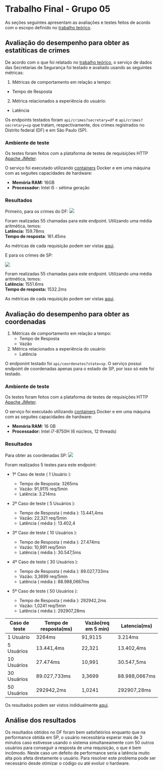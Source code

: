 # Trabalho Final - Grupo 05
As seções seguintes apresentam as avaliações e testes feitos de acordo com o escopo definido no [trabalho teórico](https://github.com/fga-verival/2020-2Grupo5/blob/3d5bf96a7909529d0d95449cc3acbfaa33d7764e/trabalho-final.pdf).

## Avaliação do desempenho para obter as estatíticas de crimes

De acordo com o que foi relatado no [trabalho teórico](https://github.com/fga-verival/2020-2Grupo5/blob/3d5bf96a7909529d0d95449cc3acbfaa33d7764e/trabalho-final.pdf), o serviço de dados das Secretarias de Segurança foi testado e avaliado usando as seguintes métricas:

1.  Métricas de comportamento em relação a tempo:
* Tempo de Resposta
2. Métrica relacionados a experiência do usuário:
* Latência 

Os endpoints testados foram `api/crimes?secretary=df` e `api/crimes?secretary=sp` que tratam, respectivamente, dos crimes registrados no Distrito federal (DF) e em São Paulo (SP).

### Ambiente de teste
Os testes foram feitos com a plataforma de testes de requisições HTTP [Apache JMeter](https://jmeter.apache.org/).

O serviço foi executado utilizando [containers](https://github.com/fga-eps-mds/2020.1-stay-safe-secretary-service/blob/develop/docker-compose.yml) Docker e em uma máquina com as seguites capacidades de hardware:
* **Memória RAM:** 16GB
* **Processador:** Intel i5 - sétima geração

### Resultados
Primeiro, para os crimes do DF:
![](https://i.imgur.com/LDI4Qgi.png)

Foram realizadas 55 chamadas para este endpoint. Utilizando uma média aritmética, temos:<br>
**Latência:** 159.78ms<br>
**Tempo de resposta**: 161.45ms<br>

As métricas de cada requisição podem ser vistas [aqui](https://github.com/fga-verival/2020-2Grupo5/blob/trabfinal/Resultados/Crimes/df.csv).

E para os crimes de SP:

![](https://i.imgur.com/GGcSJJI.png)

Foram realizadas 55 chamadas para este endpoint. Utilizando uma média aritmética, temos:<br>
**Latência:** 1551.6ms<br>
**Tempo de resposta:** 1532.2ms<br>

As métricas de cada requisição podem ser vistas [aqui](https://github.com/fga-verival/2020-2Grupo5/blob/trabfinal/Resultados/Crimes/sp.csv).

## Avaliação do desempenho para obter as coordenadas

1.  Métricas de comportamento em relação a tempo:
    * Tempo de Resposta
    * Vazão 
2. Métrica relacionados a experiência do usuário:
    * Latência 

O endponint testado foi ```api/coordenates?state=sp```. O serviço possui endpoint de coordenadas apenas para o estado de SP, por isso só este foi testado.

### Ambiente de teste
Os testes foram feitos com a plataforma de testes de requisições HTTP [Apache JMeter](https://jmeter.apache.org/).

O serviço foi executado utilizando [containers](https://github.com/fga-eps-mds/2020.1-stay-safe-secretary-service/blob/develop/docker-compose.yml) Docker e em uma máquina com as seguites capacidades de hardware:
* **Memória RAM:** 16 GB
* **Processador:** Intel  i7-8750H (6 núcleos, 12 threads)

### Resultados

Para obter as coordenadas SP:
![](https://media.discordapp.net/attachments/814603669365981220/836005150061232188/unknown.png?width=1025&height=129)

Foram realizados 5 testes para este endpoint:
- 1º Caso de teste ( 1 Usuário ):
    - Tempo de Resposta: 3265ms
    - Vazão: 91,9115 req/5min
    - Latência: 3.214ms

- 2º Caso de teste ( 5 Usuários ):
    - Tempo de Resposta ( média ): 13.441,4ms
    - Vazão: 22,321 req/5min
    - Latência ( média ): 13.402,4

- 3º Caso de teste ( 10 Usuários ):
    - Tempo de Resposta ( média ): 27.474ms
    - Vazão: 10,991 req/5min
    - Latência ( média ): 30.547,5ms

- 4º Caso de teste ( 30 Usuários ):
    - Tempo de Resposta ( média ): 89.027,733ms
    - Vazão: 3,3699 req/5min
    - Latência ( média ): 88.988,0667ms

- 5º Caso de teste ( 50 Usuários ):
    - Tempo de Resposta ( média ): 292942,2ms
    - Vazão: 1,0241 req/5min
    - Latência ( média ): 292907,28ms

Caso de teste | Tempo de resposta(ms) | Vazão(req em 5 min) | Latencia(ms)
------------- | ----------------- | ----- | --------
1 Usuário     |   3264ms      | 91,9115 | 3.214ms
5 Usuários    |   13.441,4ms  | 22,321 | 13.402,4ms
10 Usuários   |   27.474ms    | 10,991 | 30.547,5ms
30 Usuários   |   89.027,733ms| 3,3699 | 88.988,0667ms
50 Usuários   |   292942,2ms  | 1,0241 | 292907,28ms    

Os resultados podem ser vistos indidualmente [aqui](https://github.com/fga-verival/2020-2Grupo5/blob/trabfinal/Resultados/Coordinates/sp).

## Análise dos resultados

Os resultados obtidos no DF foram bem satisfatórios enquanto que na performance obtida em SP, o usuário necessitária esperar mais de 3 minutos caso estivesse usando o sistema simultaneamente com 50 outros usuários para conseguir a resposta de uma requisição, o que é bem incômodo. 
Neste caso um defeito de performance seria a latência muito alta pois afeta diretamente o usuário. Para resolver este problema pode ser necessário desde otimizar o código ou até evoluir o hardware.
